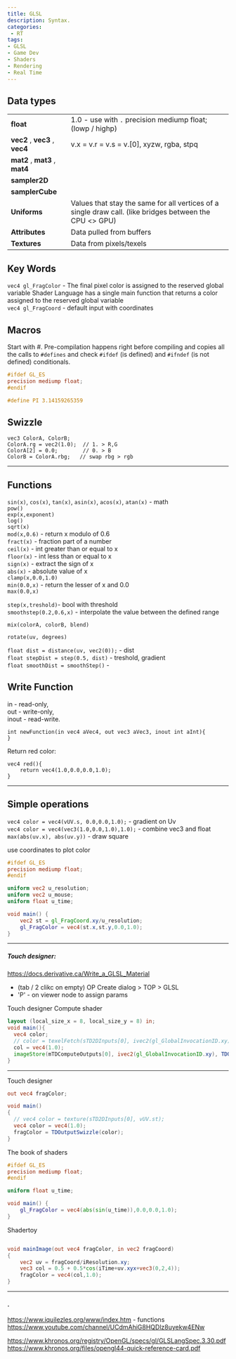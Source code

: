 ```yaml
---
title: GLSL
description: Syntax.
categories:
 - RT
tags:
- GLSL
- Game Dev
- Shaders
- Rendering
- Real Time
---
```




## Data types  
| | |
-- | --|
**float**   | 1.0 - use with `.`  precision mediump float; (lowp / highp)
**vec2** , **vec3**  , **vec4**    | v.x = v.r = v.s = v.[0],   xyzw, rgba, stpq
**mat2** , **mat3** , **mat4**   |
**sampler2D** |
**samplerCube** |
**Uniforms**| Values that stay the same for all vertices of a single draw call. (like bridges between the CPU <> GPU)
**Attributes**| Data pulled from buffers
**Textures** | Data from pixels/texels


## Key Words  

`vec4 gl_FragColor` - The final pixel color is assigned to the reserved global variable  Shader Language has a single main function that returns a color assigned to the reserved global variable   
`vec4 gl_FragCoord` - default input with coordinates  


## Macros
Start with #. Pre-compilation happens right before compiling and copies all the calls to `#defines` and check `#ifdef` (is defined) and `#ifndef` (is not defined) conditionals.

```glsl
#ifdef GL_ES
precision mediump float;
#endif
```
```glsl
#define PI 3.14159265359
```

## Swizzle
```
vec3 ColorA, ColorB;
ColorA.rg = vec2(1.0);  // 1. > R,G
ColorA[2] = 0.0;        // 0. > B
ColorB = ColorA.rbg;   // swap rbg > rgb
```

---











## Functions
`sin(x)`, `cos(x)`, `tan(x)`, `asin(x)`, `acos(x)`, `atan(x)` - math     
`pow()`    
`exp(x,exponent)`   
`log()`   
`sqrt(x)`  
`mod(x,0.6)` - return x modulo of 0.6   
`fract(x)` - fraction part of a number   
`ceil(x)`  - int greater than or equal to x   
`floor(x)` - int less than or equal to x   
`sign(x)`  - extract the sign of x   
`abs(x)`   - absolute value of x   
`clamp(x,0.0,1.0)`   
`min(0.0,x)`   -  return the lesser of x and 0.0   
`max(0.0,x)`     

`step(x,treshold)`- bool with threshold    
`smoothstep(0.2,0.6,x)` -   interpolate the value between the defined range     

 `mix(colorA, colorB, blend)`    


`rotate(uv, degrees)`    

`float dist = distance(uv, vec2(0));` - dist  
`float stepDist = step(0.5, dist)` - treshold, gradient  
`float smoothDist = smoothStep()` -  

## Write Function

in - read-only,  
out - write-only,  
inout - read-write.  
```
int newFunction(in vec4 aVec4, out vec3 aVec3, inout int aInt){
}
```


Return red color:
```
vec4 red(){
    return vec4(1.0,0.0,0.0,1.0);
}
```




---


## Simple operations

`vec4 color = vec4(vUV.s, 0.0,0.0,1.0);` - gradient on Uv    
`vec4 color = vec4(vec3(1.0,0.0,1.0),1.0);` -  combine vec3 and float  
`max(abs(uv.x), abs(uv.y))` - draw square    

use coordinates to plot color
```glsl
#ifdef GL_ES
precision mediump float;
#endif

uniform vec2 u_resolution;
uniform vec2 u_mouse;
uniform float u_time;

void main() {
	vec2 st = gl_FragCoord.xy/u_resolution;
	gl_FragColor = vec4(st.x,st.y,0.0,1.0);
}
```


---


##### Touch designer:

https://docs.derivative.ca/Write_a_GLSL_Material  
- (tab / 2 clikc on empty) OP Create dialog > TOP > GLSL    
- 'P' - on viewer node to assign params  


Touch designer Compute shader
```glsl
layout (local_size_x = 8, local_size_y = 8) in;
void main(){
  vec4 color;
  // color = texelFetch(sTD2DInputs[0], ivec2(gl_GlobalInvocationID.xy), 0);
  col = vec4(1.0);
  imageStore(mTDComputeOutputs[0], ivec2(gl_GlobalInvocationID.xy), TDOutputSwizzle(color));
}
```


-----




Touch designer
```glsl
out vec4 fragColor;

void main()
{
  // vec4 color = texture(sTD2DInputs[0], vUV.st);
  vec4 color = vec4(1.0);
  fragColor = TDOutputSwizzle(color);
}
```

The book of shaders
```glsl
#ifdef GL_ES
precision mediump float;
#endif

uniform float u_time;

void main() {
	gl_FragColor = vec4(abs(sin(u_time)),0.0,0.0,1.0);
}
```

Shadertoy
``` glsl

void mainImage(out vec4 fragColor, in vec2 fragCoord)
{
    vec2 uv = fragCoord/iResolution.xy;
    vec3 col = 0.5 + 0.5*cos(iTime+uv.xyx+vec3(0,2,4));
    fragColor = vec4(col,1.0);   
}
```

----



####  .
https://www.iquilezles.org/www/index.htm - functions  
https://www.youtube.com/channel/UCdmAhiG8HQDlz8uyekw4ENw  

https://www.khronos.org/registry/OpenGL/specs/gl/GLSLangSpec.3.30.pdf     
https://www.khronos.org/files/opengl44-quick-reference-card.pdf    
